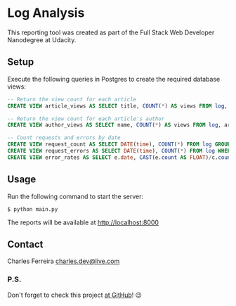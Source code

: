 # Log Analysis

This reporting tool was created as part of the Full Stack Web Developer
Nanodegree at Udacity.

## Setup

Execute the following queries in Postgres to create the required database views:

```sql
-- Return the view count for each article 
CREATE VIEW article_views AS SELECT title, COUNT(*) AS views FROM log, articles WHERE path=CONCAT('/article/', slug) GROUP BY articles.id;

-- Return the view count for each article's author
CREATE VIEW author_views AS SELECT name, COUNT(*) AS views FROM log, articles ar, authors au WHERE path=CONCAT('/article/', slug) AND ar.author=au.id GROUP BY name;

-- Count requests and errors by date
CREATE VIEW request_count AS SELECT DATE(time), COUNT(*) FROM log GROUP BY date;
CREATE VIEW request_errors AS SELECT DATE(time), COUNT(*) FROM log WHERE status LIKE '4%' GROUP BY date;
CREATE VIEW error_rates AS SELECT e.date, CAST(e.count AS FLOAT)/c.count AS rate FROM request_errors e, request_count c WHERE e.date = c.date;

```

## Usage

Run the following command to start the server:

```
$ python main.py
```

The reports will be available at <http://localhost:8000>

## Contact

Charles Ferreira <charles.dev@live.com>

### P.S.
Don't forget to check this project [at GitHub][repo]! :wink:

[repo]: https://github.com/charlesferreira/fsnd-log-analysis

